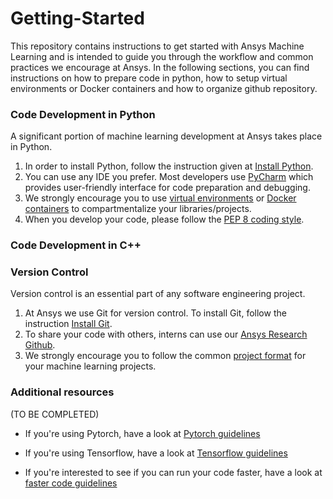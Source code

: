 # Getting-Started

This repository contains instructions to get started with Ansys Machine Learning and is intended to guide you through the workflow and common practices we encourage at Ansys. In the following sections, you can find instructions on how to prepare code in python, how to setup virtual environments or Docker containers and how to organize github repository.

### Code Development in Python
A significant portion of machine learning development at Ansys takes place in Python.
1. In order to install Python, follow the instruction given at [Install Python](InstallingPython.md).
2. You can use any IDE you prefer. Most developers use [PyCharm](https://www.jetbrains.com/pycharm/download) which provides user-friendly interface for code preparation and debugging.
3. We strongly encourage you to use [virtual environments](VirtualEnv.md) or [Docker containers](InstallingDocker.md) to compartmentalize your libraries/projects.
4. When you develop your code, please follow the [PEP 8 coding style](PythonCodeStyle.md).

### Code Development in C++

### Version Control
Version control is an essential part of any software engineering project.
1. At Ansys we use Git for version control.  To install Git, follow the instruction [Install Git](InstallGit.md).
2. To share your code with others, interns can use our [Ansys Research Github](https://github.com/ansysresearch).
3. We strongly encourage you to follow the common [project format](ProjectFormat.md) for your machine learning projects.

### Additional resources
(TO BE COMPLETED)
- If you're using Pytorch, have a look at [Pytorch guidelines](Pytorch.md)

- If you're using Tensorflow, have a look at [Tensorflow guidelines](Pytorch.md)

- If you're interested to see if you can run your code faster, have a look at [faster code guidelines](Parallel.md)
